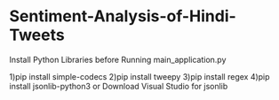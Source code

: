 # Sentiment-Analysis-of-Hindi-Tweets

Install Python Libraries before Running main_application.py 

1)pip install simple-codecs
2)pip install tweepy
3)pip install regex
4)pip install jsonlib-python3 or Download Visual Studio for jsonlib
